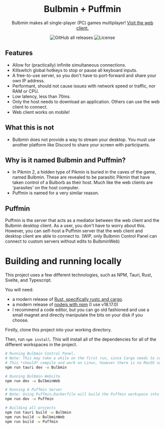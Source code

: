 <div align="center">
  <h1>Bulbmin + Puffmin</h1>
  <p>Bulbmin makes all single-player (PC) games multiplayer! <a href="https://bulbmin.calathea.dev/">Visit the web client.</a></p>
  <img alt="GitHub all releases" src="https://img.shields.io/github/downloads/Mastriel/Bulbmin-Puffmin/total">
  <img alt="License" src="https://img.shields.io/github/license/Mastriel/Bulbmin-Puffmin">
</div>


## Features
- Allow for (practically) infinite simultaneous connections.
- Killswitch global hotkeys to stop or pause all keyboard inputs.
- A free-to-use server, so you don't have to port-forward and share your own IP address.
- Performant, should not cause issues with network speed or traffic, nor RAM or CPU.
- Low latency, less than 70ms.
- Only the host needs to download an application. Others can use the web client to connect.
- Web client works on mobile!

## What this is not
- Bulbmin does not provide a way to stream your desktop. You must use another platform like Discord to share your screen with participants.

## Why is it named Bulbmin and Puffmin?
- In Pikmin 2, a hidden type of Pikmin is buried in the caves of the game, named Bulbmin. These are revealed to be parasitic Pikmin that have taken
control of a Bulborb as their host. Much like the web clients are 'parasites' on the host computer.
- Puffmin is named for a very similar reason.  

## Puffmin
Puffmin is the server that acts as a mediator between the web client and the Bulbmin desktop client. As a user, you don't have to worry about this.
However, you can self-host a Puffmin server that the web client and desktop client are able to connect to. (WIP, only Bulbmin Control Panel can connect 
to custom servers without edits to BulbminWeb)

# Building and running locally
This project uses a few different technologies, such as NPM, Tauri, Rust, Svelte, and Typescript.

You will need:
* a modern release of [Rust, specifically rustc and cargo](https://www.rust-lang.org/tools/install).
* a modern release of [nodejs with npm](https://nodejs.org/en/download) (I use v18.17.0)
* I recommend a code editor, but you can go old fashioned and use a small magnet and directly manipulate the bits on your disk if you choose.

Firstly, clone this project into your working directory.

Then, run `npm install`. This will install all of the dependencies for all of the different workspaces in the project.

```sh
# Running Bulbmin Control Panel.
# Note: This may take a while on the first run, since Cargo needs to compile many dependencies.
# This *should* compile and work on Linux, however there is no MacOS support.
npm run tauri dev -w Bulbmin

# Running Bulbmin Website
npm run dev -w BulbminWeb

# Running A Puffmin Server
# Note: Using Puffmin.Dockerfile will build the Puffmin workspace into a Docker image.
npm run dev -w Puffmin

# Building all projects
npm run tauri build -w Bulbmin
npm run build -w BulbminWeb
npm run build -w Puffmin

```
